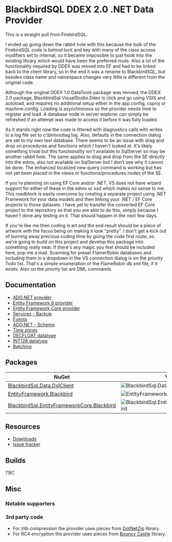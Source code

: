 # BlackbirdSQL DDEX 2.0 .NET Data Provider

This is a straight pull from FirebirdSQL.

I ended up going down the rabbit hole with this because the bulk of the FirebirdSQL code is behind lock and key with many of the class access modifiers set to internal, so it became impossible to just hook into the existing library which would have been the preferred route.
Also a lot of the functionality required by DDEX was moved into EF and had to be linked back to the client library, so in the end it was a rename to BlackbirdSQL, but besides class name and namespace changes very little is different from the original code.

Although the original DDEX 1.0 DataTools package was revived, the DDEX 2.0 package, BlackbirdSql.VisualStudio.Ddex is click and go using VSIX and autoload, and requires no additional setup either in the app.config, csproj or machine.config.
Loading is asynchronous so the provider needs time to register and load. A database node in server explorer can simply be refreshed if an attempt was made to access it before it was fully loaded.

As it stands right now the code is littered with diagnostics calls with writes to a log file set to c:\bin\vsdiag.log.
Also, defaults in the connection dialog are set to my own test database.
There seems to be an issue with drag and drop on procedures and functions which I haven't looked at. It's likely something trivial but this functionality isn't available to SqlServer so may be another rabbit hole. The same applies to drag and drop from the SE directly into the edmx, also not available on SqlServer but I don't see why it cannot be done.
The enhanced localized new query command is working but has not yet been placed in the views or functions/procedures nodes of the SE.

If you're planning on using EF Core and/or .NET, VS does not have wizard support for either of these in the edmx or xsd which makes no sense to me.
This roadblock is easily overcome by creating a separate project using .NET Framework for your data models and then linking your .NET / EF Core projects to those datasets.
I have yet to transfer the converted EF Core project to the repository so that you are able to do this, simply because I haven't done any testing on it. That should happen in the next few days.

If you're like me then coding is art and the end result should be a piece of artwork with the focus being on making it look "pretty". I don't get a kick out of burning away precious coding time by going the code first route, so we're going to build on this project and develop this package into something really neat. 
If there's any magic you feel should be included here, pop me a mail.
Scanning for preset FlamerRobin databases and including them in a dropdown in the VS connection dialog is on the priority Todo list. That's a simple enumeration of the FlameRobin db xml file, if it exists.
Also on the priority list are DML commands 

## Documentation

* [ADO.NET provider](ado-net.md)
* [Entity Framework 6 provider](entity-framework-6.md)
* [Entity Framework Core provider](entity-framework-core.md)
* [Services - Backup](services-backup.md)
* [Events](events.md)
* [ADO.NET - Schema](ado-net-schema.md)
* [Time zones](time-zones.md)
* [DECFLOAT datatype](decfloat.md)
* [INT128 datatype](int128.md)
* [Batching](batching.md)

## Packages

| NuGet | Version | Downloads |
|-------|---------|-----------|
| [BlackbirdSql.Data.DslClient](https://www.nuget.org/packages/BlackbirdSql.Data.DslClient) | ![BlackbirdSql.Data.DslClient](https://img.shields.io/nuget/v/BlackbirdSql.Data.DslClient.svg) | ![BlackbirdSql.Data.DslClient](https://img.shields.io/nuget/dt/BlackbirdSql.Data.DslClient.svg) |
| [EntityFramework.Blackbird](https://www.nuget.org/packages/EntityFramework.Blackbird) | ![EntityFramework.Blackbird](https://img.shields.io/nuget/v/EntityFramework.Blackbird.svg) | ![EntityFramework.Blackbird](https://img.shields.io/nuget/dt/EntityFramework.Blackbird.svg) |
| [BlackbirdSql.EntityFrameworkCore.Blackbird](https://www.nuget.org/packages/BlackbirdSql.EntityFrameworkCore.Blackbird) | ![BlackbirdSql.EntityFrameworkCore.Blackbird](https://img.shields.io/nuget/v/BlackbirdSql.EntityFrameworkCore.Blackbird.svg) | ![BlackbirdSql.EntityFrameworkCore.Blackbird](https://img.shields.io/nuget/dt/BlackbirdSql.EntityFrameworkCore.Blackbird.svg) |

## Resources

* [Downloads](https://github.com/BlackbirdSQL/NETProvider-DDEX/releases)
* [Issue tracker](https://github.com/BlackbirdSQL/NETProvider-DDEX/issues)

## Builds

TBC

## Misc

### Notable supporters


### 3rd party code

* For zlib compression the provider uses pieces from [DotNetZip](http://dotnetzip.codeplex.com/) library.
* For RC4 encryption the provider uses pieces from [Bouncy Castle](https://www.bouncycastle.org/csharp/index.html) library.
